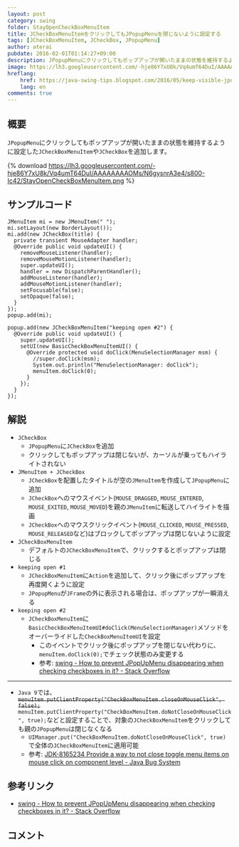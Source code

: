 ```yaml
---
layout: post
category: swing
folder: StayOpenCheckBoxMenuItem
title: JCheckBoxMenuItemをクリックしてもJPopupMenuを閉じないように設定する
tags: [JCheckBoxMenuItem, JCheckBox, JPopupMenu]
author: aterai
pubdate: 2016-02-01T01:14:27+09:00
description: JPopupMenuにクリックしてもポップアップが開いたままの状態を維持するように設定したJCheckBoxMenuItemやJCheckBoxを追加します。
image: https://lh3.googleusercontent.com/-hje86Y7xU8k/Vq4umT64DuI/AAAAAAAAOMs/N6gysnrA3e4/s800-Ic42/StayOpenCheckBoxMenuItem.png
hreflang:
    href: https://java-swing-tips.blogspot.com/2016/05/keep-visible-jpopupmenu-while-clicking.html
    lang: en
comments: true
---
```

## 概要
`JPopupMenu`にクリックしてもポップアップが開いたままの状態を維持するように設定した`JCheckBoxMenuItem`や`JCheckBox`を追加します。

{% download https://lh3.googleusercontent.com/-hje86Y7xU8k/Vq4umT64DuI/AAAAAAAAOMs/N6gysnrA3e4/s800-Ic42/StayOpenCheckBoxMenuItem.png %}

## サンプルコード
<pre class="prettyprint"><code>JMenuItem mi = new JMenuItem(" ");
mi.setLayout(new BorderLayout());
mi.add(new JCheckBox(title) {
  private transient MouseAdapter handler;
  @Override public void updateUI() {
    removeMouseListener(handler);
    removeMouseMotionListener(handler);
    super.updateUI();
    handler = new DispatchParentHandler();
    addMouseListener(handler);
    addMouseMotionListener(handler);
    setFocusable(false);
    setOpaque(false);
  }
});
popup.add(mi);

popup.add(new JCheckBoxMenuItem("keeping open #2") {
  @Override public void updateUI() {
    super.updateUI();
    setUI(new BasicCheckBoxMenuItemUI() {
      @Override protected void doClick(MenuSelectionManager msm) {
        //super.doClick(msm);
        System.out.println("MenuSelectionManager: doClick");
        menuItem.doClick(0);
      }
    });
  }
});
</code></pre>

## 解説
- `JCheckBox`
    - `JPopupMenu`に`JCheckBox`を追加
    - クリックしてもポップアップは閉じないが、カーソルが乗ってもハイライトされない
- `JMenuItem + JCheckBox`
    - `JCheckBox`を配置したタイトルが空の`JMenuItem`を作成して`JPopupMenu`に追加
    - `JCheckBox`へのマウスイベント(`MOUSE_DRAGGED`, `MOUSE_ENTERED`, `MOUSE_EXITED`, `MOUSE_MOVED`)を親の`JMenuItem`に転送してハイライトを描画
    - `JCheckBox`へのマウスクリックイベント(`MOUSE_CLICKED`, `MOUSE_PRESSED`, `MOUSE_RELEASED`など)はブロックしてポップアップは閉じないように設定
- `JCheckBoxMenuItem`
    - デフォルトの`JCheckBoxMenuItem`で、クリックするとポップアップは閉じる
- `keeping open #1`
    - `JCheckBoxMenuItem`に`Action`を追加して、クリック後にポップアップを再度開くように設定
    - `JPopupMenu`が`JFrame`の外に表示される場合は、ポップアップが一瞬消える
- `keeping open #2`
    - `JCheckBoxMenuItem`に`BasicCheckBoxMenuItemUI#doClick(MenuSelectionManager)`メソッドをオーバーライドした`CheckBoxMenuItemUI`を設定
        - このイベントでクリック後にポップアップを閉じない代わりに、`menuItem.doClick(0);`でチェック状態のみ変更する
        - 参考: [swing - How to prevent JPopUpMenu disappearing when checking checkboxes in it? - Stack Overflow](https://stackoverflow.com/questions/3759379/how-to-prevent-jpopupmenu-disappearing-when-checking-checkboxes-in-it)

<!-- dummy comment line for breaking list -->

- - - -
- `Java 9`では、~~`menuItem.putClientProperty("CheckBoxMenuItem.closeOnMouseClick", false);`~~ `menuItem.putClientProperty("CheckBoxMenuItem.doNotCloseOnMouseClick", true);`などと設定することで、対象の`JCheckBoxMenuItem`をクリックしても親の`JPopupMenu`は閉じなくなる
    - `UIManager.put("CheckBoxMenuItem.doNotCloseOnMouseClick", true)`で全体の`JCheckBoxMenuItem`に適用可能
    - 参考: [JDK-8165234 Provide a way to not close toggle menu items on mouse click on component level - Java Bug System](https://bugs.openjdk.java.net/browse/JDK-8165234)

<!-- dummy comment line for breaking list -->

## 参考リンク
- [swing - How to prevent JPopUpMenu disappearing when checking checkboxes in it? - Stack Overflow](https://stackoverflow.com/questions/3759379/how-to-prevent-jpopupmenu-disappearing-when-checking-checkboxes-in-it)

<!-- dummy comment line for breaking list -->

## コメント
